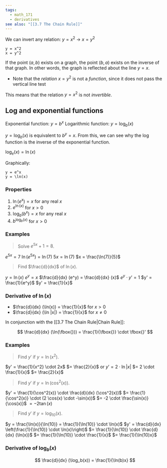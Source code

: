 ```yaml
---
tags:
  - math_171
  - derivatives
see also: "[[3.7 The Chain Rule]]"
---
```


We can invert any relation:
$y = x^2$ -> $x = y^2$

```desmos-graph
y = x^2
x = y^2
```

If the point $(a, b)$ exists on a graph, the point $(b, a)$ exists on the inverse of that graph.
In other words, the graph is reflected about the line $y = x$.
- Note that the *relation* $x = y^2$ is not a *function*, since it does not pass the vertical line test

This means that the relation $y = x^2$ is not *invertible*.

## Log and exponential functions

Exponential function: $y = b^x$
Logarithmic function: $y = \log_b(x)$

$y = \log_b(x)$ is equivalent to $b^y = x$. From this, we can see why the log function is the inverse of the exponential function.

$\log_e(x) = \ln(x)$

Graphically:

```desmos-graph
y = e^x
y = \ln(x)
```

### Properties

1. $\ln(e^x) = x$ for any real $x$
2. $e^{\ln(x)}$ for $x > 0$
1. $\log_b(b^x) = x$ for any real $x$
2. $b^{\log_b(x)}$ for $x > 0$

### Examples

> Solve $e^{5x} + 1 = 8$.

$e^{5x} = 7$
$\ln(e^{5x}) = \ln(7)$
$5x = \ln(7)$
$x = \frac{\ln(7)}{5}$

> Find $\frac{d}{dx}$ of $\ln(x)$.

$y = \ln(x)$
$e^y = x$
$\frac{d}{dx} (e^y) = \frac{d}{dx} (x)$
$e^y \cdot y' = 1$
$y' = \frac{1}{e^y}$
$y' = \frac{1}{x}$

### Derivative of $\ln(x)$

- $\frac{d}{dx} (\ln(x)) = \frac{1}{x}$ for $x > 0$
- $\frac{d}{dx} (\ln |x|) = \frac{1}{x}$ for $x \neq 0$

In conjunction with the [[3.7 The Chain Rule|Chain Rule]]:

$$ \frac{d}{dx} (\ln(\fbox{})) = \frac{1}{\fbox{}} \cdot \fbox{}' $$

### Examples

> Find $y'$ if $y = \ln(x^2)$.

$y' = \frac{1}{x^2} \cdot 2x$
$= \frac{2}{x}$
or
$y' = 2 \cdot \ln |x|$
$= 2 \cdot \frac{1}{x}$
$= \frac{2}{x}$

> Find $y'$ if $y = \ln(\cos^2(x))$.

$y' = \frac{1}{\cos^2(x)} \cdot \frac{d}{dx} (\cos^2(x))$
$= \frac{1}{\cos^2(x)} \cdot (2 \cos(x) \cdot -\sin(x))$
$= -2 \cdot \frac{\sin(x)}{\cos(x)}$
$= -2\tan(x)$

> Find $y'$ if $y = \log_{10}(x)$.

$y = \frac{\ln(x)}{\ln(10)} = \frac{1}{\ln(10)} \cdot \ln(x)$
$y' = \frac{d}{dx} \left(\frac{1}{\ln(10)} \cdot \ln(x)\right)$
$= \frac{1}{\ln(10)} \cdot \frac{d}{dx} (\ln(x))$
$= \frac{1}{\ln(10)} \cdot \frac{1}{x}$
$= \frac{1}{\ln(10)x}$

### Derivative of $\log_b(x)$

$$ \frac{d}{dx} (\log_b(x)) = \frac{1}{\ln(b)x} $$